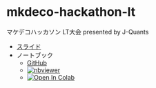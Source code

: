 # mkdeco-hackathon-lt

マケデコハッカソン LT大会 presented by J-Quants

- [スライド](https://mkdeco-hackathon-lt-driller.netlify.app/)
- ノートブック
    - [GitHub](https://github.com/drillan/mkdeco-hackathon-lt/blob/main/slides.ipynb)
    - [![nbviewer](https://camo.githubusercontent.com/bfeb5472ee3df9b7c63ea3b260dc0c679be90b97/68747470733a2f2f696d672e736869656c64732e696f2f62616467652f72656e6465722d6e627669657765722d6f72616e67652e7376673f636f6c6f72423d66333736323626636f6c6f72413d346434643464)](https://nbviewer.jupyter.org/github/drillan/mkdeco-hackathon-lt/blob/main/slides.ipynb)
    - [![Open In Colab](https://colab.research.google.com/assets/colab-badge.svg)](https://colab.research.google.com/github/drillan/mkdeco-hackathon-lt/blob/main/slides.ipynb)